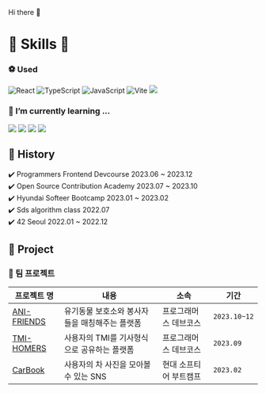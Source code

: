 <div>

Hi there 👋

# 🔨 Skills 🔨
  
### ⚽ Used
![React](https://img.shields.io/badge/react-%2320232a.svg?style=for-the-badge&logo=react&logoColor=%2361DAFB) 
![TypeScript](https://img.shields.io/badge/TypeScript-3178C6.svg?&style=for-the-badge&logo=TypeScript&logoColor=white) ![JavaScript](https://img.shields.io/badge/javascript-%23323330.svg?style=for-the-badge&logo=javascript&logoColor=%23F7DF1E)
![Vite](https://img.shields.io/badge/vite-%23646CFF.svg?style=for-the-badge&logo=vite&logoColor=white)
<img src="https://img.shields.io/badge/TanStackquery-FF4154?style=for-the-badge&logo=reactquery&logoColor=white">
  
### 🌱 I’m currently learning ...
<img src="https://img.shields.io/badge/turborepo-EF4444?style=for-the-badge&logo=turborepo&logoColor=white">
<img src="https://img.shields.io/badge/chakraui-319795?style=for-the-badge&logo=chakraui&logoColor=white">
<img src="https://img.shields.io/badge/zod-3E67B1?style=for-the-badge&logo=zod&logoColor=white">
<img src="https://img.shields.io/badge/mockserviceworker-FF6A33?style=for-the-badge&logo=mockserviceworker&logoColor=white">
   
## 🚀 History 

✔️ Programmers Frontend Devcourse  2023.06 ~  2023.12 <br />
✔️ Open Source Contribution Academy  2023.07 ~ 2023.10  <br />
✔️ Hyundai Softeer Bootcamp 2023.01 ~ 2023.02  <br />
✔️ Sds algorithm class  2022.07  <br />
✔️ 42 Seoul  2022.01 ~ 2022.12 <br/>
  
## 📌 Project
  
### 🦁 팀 프로젝트
  
|프로젝트 명|내용|소속|기간|
|---|-----|----|--|
|[ANI-FRIENDS](https://github.com/anifriends/frontend)|유기동물 보호소와 봉사자들을 매칭해주는 플랫폼|프로그래머스 데브코스|`2023.10~12`|
|[TMI-HOMERS](https://github.com/DongjaJ/TMI_HOMERS)|사용자의 TMI를 기사형식으로 공유하는 플랫폼|프로그래머스 데브코스|`2023.09`|
|[CarBook](https://github.com/softeerbootcamp/Team2-CarBook)|사용자의 차 사진을 모아볼 수 있는 SNS|현대 소프티어 부트캠프|`2023.02`|
  
 </div>
